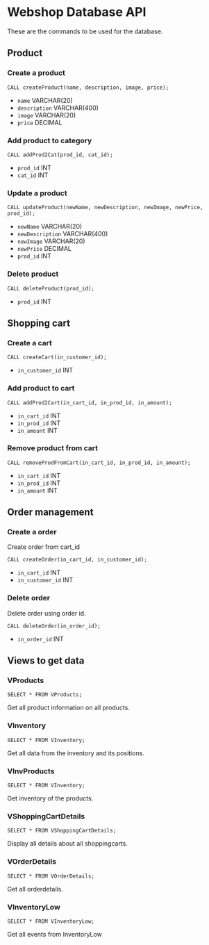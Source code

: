 # Webshop Database API

These are the commands to be used for the database.

## Product
### Create a product
```
CALL createProduct(name, description, image, price);
```
+ `name` VARCHAR(20)
+ `description` VARCHAR(400)
+ `image` VARCHAR(20)
+ `price` DECIMAL


### Add product to category
```
CALL addProd2Cat(prod_id, cat_id);
```
+ `prod_id` INT
+ `cat_id` INT


### Update a product
```
CALL updateProduct(newName, newDescription, newImage, newPrice, prod_id);
```
+ `newName` VARCHAR(20)
+ `newDescription` VARCHAR(400)
+ `newImage` VARCHAR(20)
+ `newPrice` DECIMAL
+ `prod_id` INT


### Delete product
```
CALL deleteProduct(prod_id);
```
+ `prod_id` INT


## Shopping cart
### Create a cart
```
CALL createCart(in_customer_id);
```
+ `in_customer_id` INT


### Add product to cart
```
CALL addProd2Cart(in_cart_id, in_prod_id, in_amount);
```
+ `in_cart_id` INT
+ `in_prod_id` INT
+ `in_amount` INT


### Remove product from cart
```
CALL removeProdFromCart(in_cart_id, in_prod_id, in_amount);
```
+ `in_cart_id` INT
+ `in_prod_id` INT
+ `in_amount` INT



## Order management
### Create a order
Create order from cart_id
```
CALL createOrder(in_cart_id, in_customer_id);
```
+ `in_cart_id` INT
+ `in_customer_id` INT


### Delete order
Delete order using order id.
```
CALL deleteOrder(in_order_id);
```
+ `in_order_id` INT



## Views to get data
### VProducts
```
SELECT * FROM VProducts;
```
Get all product information on all products.


### VInventory
```
SELECT * FROM VInventory;
```
Get all data from the inventory and its positions.


### VInvProducts
```
SELECT * FROM VInventory;
```
Get inventory of the products.


### VShoppingCartDetails
```
SELECT * FROM VShoppingCartDetails;
```
Display all details about all shoppingcarts.


### VOrderDetails
```
SELECT * FROM VOrderDetails;
```
Get all orderdetails.


### VInventoryLow
```
SELECT * FROM VInventoryLow;
```
Get all events from InventoryLow
